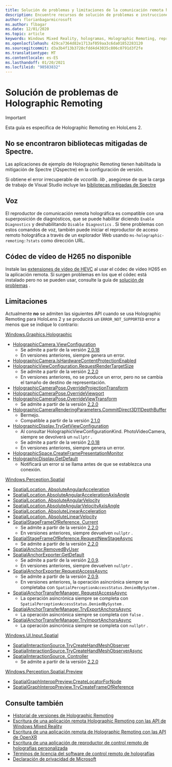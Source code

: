 ```yaml
---
title: Solución de problemas y limitaciones de la comunicación remota holográfica
description: Encuentre recursos de solución de problemas e instrucciones para la característica de comunicación remota holográfica en dispositivos HoloLens 2.
author: florianbagarmicrosoft
ms.author: flbagar
ms.date: 12/01/2020
ms.topic: article
keywords: Windows Mixed Reality, hologramas, Holographic Remoting, representación remota, representación en red, HoloLens, hologramas remotos, solución de problemas, ayuda, auriculares de realidad mixta, auriculares de realidad mixta de Windows, auriculares de realidad virtual
ms.openlocfilehash: 429ca7364d82e1713af059aa3c6da01852283120
ms.sourcegitcommit: d3a3b4f13b3728cfdd4d43035c806c0791d3f2fe
ms.translationtype: MT
ms.contentlocale: es-ES
ms.lasthandoff: 01/20/2021
ms.locfileid: "98583832"
---
```

# <a name="holographic-remoting-troubleshooting"></a>Solución de problemas de Holographic Remoting

> [!IMPORTANT]
> Esta guía es específica de Holographic Remoting en HoloLens 2.

## <a name="spectre-mitigated-libraries-not-found"></a>No se encontraron bibliotecas mitigadas de Spectre.

Las aplicaciones de ejemplo de Holographic Remoting tienen habilitada la mitigación de Spectre (/Qspectre) en la configuración de versión.

Si obtiene el error irrecuperable de *vccorlib. lib* , asegúrese de que la carga de trabajo de Visual Studio incluye las [bibliotecas mitigadas de Spectre](/cpp/build/reference/qspectre)

## <a name="speech"></a>Voz

El reproductor de comunicación remota holográfica es compatible con una superposición de diagnósticos, que se puede habilitar diciendo ```Enable Diagnostics``` y deshabilitando ```Disable Diagnostics``` . Si tiene problemas con estos comandos de voz, también puede iniciar el reproductor de acceso remoto holográfica a través de un explorador Web usando ```ms-holographic-remoting:?stats``` como dirección URL.

## <a name="h265-video-codec-not-available"></a>Códec de vídeo de H265 no disponible

Instale las [extensiones de vídeo de HEVC](https://www.microsoft.com/p/hevc-video-extensions/9nmzlz57r3t7) al usar el códec de vídeo H265 en la aplicación remota. Si surgen problemas en los que el códec está instalado pero no se pueden usar, consulte la guía de [solución de problemas](/azure/remote-rendering/resources/troubleshoot#h265-codec-not-available) .

## <a name="limitations"></a>Limitaciones

Actualmente **no** se admiten las siguientes API cuando se usa Holographic Remoting para HoloLens 2 y se producirá un ```ERROR_NOT_SUPPORTED``` error a menos que se indique lo contrario:

[Windows.Graphics.Holographic](/uwp/api/windows.graphics.holographic)

* [HolographicCamera.ViewConfiguration](/uwp/api/windows.graphics.holographic.holographiccamera.viewconfiguration)
  - Se admite a partir de la versión [2.0.18](holographic-remoting-version-history.md#v2.0.18)
  - En versiones anteriores, siempre genera un error.
* [HolographicCamera.IsHardwareContentProtectionEnabled](/uwp/api/windows.graphics.holographic.holographiccamera.ishardwarecontentprotectionenabled#Windows_Graphics_Holographic_HolographicCamera_IsHardwareContentProtectionEnabled)
* [HolographicViewConfiguration.RequestRenderTargetSize](/uwp/api/windows.graphics.holographic.holographicviewconfiguration.requestrendertargetsize#Windows_Graphics_Holographic_HolographicViewConfiguration_RequestRenderTargetSize_Windows_Foundation_Size_)
  - Se admite a partir de la versión [2.2.0](holographic-remoting-version-history.md#v2.2.0)
  - En versiones anteriores, no se produce un error, pero no se cambia el tamaño de destino de representación.
* [HolographicCameraPose.OverrideProjectionTransform](/uwp/api/windows.graphics.holographic.holographiccamerapose.overrideprojectiontransform)
* [HolographicCameraPose.OverrideViewport](/uwp/api/windows.graphics.holographic.holographiccamerapose.overrideviewport)
* [HolographicCameraPose.OverrideViewTransform](/uwp/api/windows.graphics.holographic.holographiccamerapose.overrideviewtransform)
  - Se admite a partir de la versión [2.2.0](holographic-remoting-version-history.md#v2.2.0)
* [HolographicCameraRenderingParameters.CommitDirect3D11DepthBuffer](/uwp/api/windows.graphics.holographic.holographiccamerarenderingparameters.commitdirect3d11depthbuffer#Windows_Graphics_Holographic_HolographicCameraRenderingParameters_CommitDirect3D11DepthBuffer_Windows_Graphics_DirectX_Direct3D11_IDirect3DSurface_)
  - Bermejo.
  - Compatible a partir de la versión [2.1.0](holographic-remoting-version-history.md#v2.1.0)
* [HolographicDisplay.TryGetViewConfiguration](/uwp/api/windows.graphics.holographic.holographicdisplay.trygetviewconfiguration)
  - Al consultar HolographicViewConfigurationKind. PhotoVideoCamera, siempre se devolverá un ```nullptr``` .
  - Se admite a partir de la versión [2.0.18](holographic-remoting-version-history.md#v2.0.18)
  - En versiones anteriores, siempre genera un error.
* [HolographicSpace.CreateFramePresentationMonitor](/uwp/api/windows.graphics.holographic.holographicspace.createframepresentationmonitor)
* [HolographicDisplay.GetDefault](/uwp/api/windows.graphics.holographic.holographicdisplay.getdefault#Windows_Graphics_Holographic_HolographicDisplay_GetDefault)
  - Notificará un error si se llama antes de que se establezca una conexión.


[Windows.Perception.Spatial](/uwp/api/windows.perception.spatial)

* [SpatialLocation. AbsoluteAngularAcceleration](/uwp/api/windows.perception.spatial.spatiallocation.absoluteangularacceleration)
* [SpatialLocation.AbsoluteAngularAccelerationAxisAngle](/uwp/api/windows.perception.spatial.spatiallocation.absoluteangularaccelerationaxisangle)
* [SpatialLocation. AbsoluteAngularVelocity](/uwp/api/windows.perception.spatial.spatiallocation.absoluteangularvelocity)
* [SpatialLocation.AbsoluteAngularVelocityAxisAngle](/uwp/api/windows.perception.spatial.spatiallocation.absoluteangularvelocityaxisangle)
* [SpatialLocation. AbsoluteLinearAcceleration](/uwp/api/windows.perception.spatial.spatiallocation.absolutelinearacceleration)
* [SpatialLocation. AbsoluteLinearVelocity](/uwp/api/windows.perception.spatial.spatiallocation.absolutelinearvelocity)
* [SpatialStageFrameOfReference. Current](/uwp/api/windows.perception.spatial.spatialstageframeofreference.current)
  - Se admite a partir de la versión [2.2.0](holographic-remoting-version-history.md#v2.2.0)
  - En versiones anteriores, siempre devuelven ```nullptr``` .
* [SpatialStageFrameOfReference.RequestNewStageAsync](/uwp/api/windows.perception.spatial.spatialstageframeofreference.requestnewstageasync)
  - Se admite a partir de la versión [2.2.0](holographic-remoting-version-history.md#v2.2.0)
* [SpatialAnchor.RemovedByUser](/uwp/api/windows.perception.spatial.spatialanchor.removedbyuser)
* [SpatialAnchorExporter.GetDefault](/uwp/api/windows.perception.spatial.spatialanchorexporter.getdefault
)
  - Se admite a partir de la versión [2.0.9](holographic-remoting-version-history.md#v2.0.9). 
  - En versiones anteriores, siempre devuelven ```nullptr``` . 
* [SpatialAnchorExporter.RequestAccessAsync](/uwp/api/windows.perception.spatial.spatialanchorexporter.requestaccessasync
)
  - Se admite a partir de la versión [2.0.9](holographic-remoting-version-history.md#v2.0.9). 
  - En versiones anteriores, la operación asincrónica siempre se completaba con ```SpatialPerceptionAccessStatus.DeniedBySystem``` .
* [SpatialAnchorTransferManager. RequestAccessAsync](/uwp/api/windows.perception.spatial.spatialanchortransfermanager.requestaccessasync#Windows_Perception_Spatial_SpatialAnchorTransferManager_RequestAccessAsync)
  - La operación asincrónica siempre se completa con ```SpatialPerceptionAccessStatus.DeniedBySystem``` .
* [SpatialAnchorTransferManager.TryExportAnchorsAsync](/uwp/api/windows.perception.spatial.spatialanchortransfermanager.tryexportanchorsasync#Windows_Perception_Spatial_SpatialAnchorTransferManager_TryExportAnchorsAsync_Windows_Foundation_Collections_IIterable_Windows_Foundation_Collections_IKeyValuePair_System_String_Windows_Perception_Spatial_SpatialAnchor___Windows_Storage_Streams_IOutputStream_)
  - La operación asincrónica siempre se completa con ```false``` .
* [SpatialAnchorTransferManager.TryImportAnchorsAsync](/uwp/api/windows.perception.spatial.spatialanchortransfermanager.tryimportanchorsasync
)
  - La operación asincrónica siempre se completa con ```nullptr``` .

[Windows.UI.Input.Spatial](/uwp/api/windows.ui.input.spatial)

* [SpatialInteractionSource.TryCreateHandMeshObserver](/uwp/api/windows.ui.input.spatial.spatialinteractionsource.trycreatehandmeshobserver#Windows_UI_Input_Spatial_SpatialInteractionSource_TryCreateHandMeshObserver)
* [SpatialInteractionSource.TryCreateHandMeshObserverAsync](/uwp/api/windows.ui.input.spatial.spatialinteractionsource.trycreatehandmeshobserverasync)
* [SpatialInteractionSource. Controller](/uwp/api/windows.ui.input.spatial.spatialinteractionsource.controller#Windows_UI_Input_Spatial_SpatialInteractionSource_Controller)
  - Se admite a partir de la versión [2.2.0](holographic-remoting-version-history.md#v2.2.0)

[Windows.Perception.Spatial.Preview](/uwp/api/windows.perception.spatial.preview)

* [SpatialGraphInteropPreview.CreateLocatorForNode](/uwp/api/windows.perception.spatial.preview.spatialgraphinteroppreview.createlocatorfornode)
* [SpatialGraphInteropPreview.TryCreateFrameOfReference](/uwp/api/windows.perception.spatial.preview.spatialgraphinteroppreview.trycreateframeofreference)

## <a name="see-also"></a>Consulte también
* [Historial de versiones de Holographic Remoting](holographic-remoting-version-history.md)
* [Escritura de una aplicación remota Holographic Remoting con las API de Windows Mixed Reality](holographic-remoting-create-remote-wmr.md)
* [Escritura de una aplicación remota de Holographic Remoting con las API de OpenXR](holographic-remoting-create-remote-openxr.md)
* [Escritura de una aplicación de reproductor de control remoto de holografías personalizada](holographic-remoting-create-player.md)
* [Términos de licencia del software de control remoto de holografías](/legal/mixed-reality/microsoft-holographic-remoting-software-license-terms)
* [Declaración de privacidad de Microsoft](https://go.microsoft.com/fwlink/?LinkId=521839)
